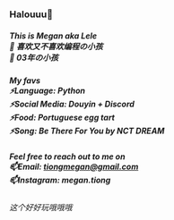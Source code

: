 
<!--
**lelemegan/lelemegan** is a ✨ _special_ ✨ repository because its `README.md` (this file) appears on your GitHub profile.

Here are some ideas to get you started:

- 🔭 I’m currently working on ...
- 🌱 I’m currently learning ...
- 👯 I’m looking to collaborate on ...
- 🤔 I’m looking for help with ...
- 💬 Ask me about ...
- 📫 How to reach me: ...
- 😄 Pronouns: ...
- ⚡ Fun fact: ...
-->

### Halouuu👋
##### This is Megan aka Lele</br>🍦 喜欢又不喜欢编程の小孩</br>🍦 03年の小孩



##### My favs</br>⚡Language: Python</br>⚡Social Media: Douyin + Discord</br>⚡Food: Portuguese egg tart</br>⚡Song: Be There For You by NCT DREAM


##### Feel free to reach out to me on</br>📫Email: tiongmegan@gmail.com</br>📫Instagram: megan.tiong


###### 这个好好玩哦哦哦
